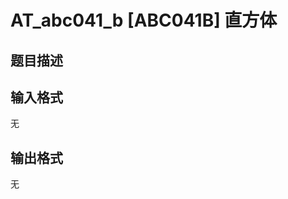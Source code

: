 # AT_abc041_b [ABC041B] 直方体

## 题目描述

[problemUrl]: https://atcoder.jp/contests/abc041/tasks/abc041_b

## 输入格式

无

## 输出格式

无